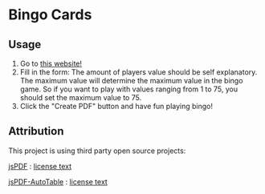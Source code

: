# Bingo Cards

## Usage

1. Go to [this website!](https://niklaskeerl.github.io/bingo-cards)
2. Fill in the form: The amount of players value should be self explanatory. The maximum value will determine the maximum value in the bingo game. So if you want to play with values ranging from 1 to 75, you should set the maximum value to 75.
3. Click the "Create PDF" button and have fun playing bingo!

## Attribution

This project is using third party open source projects:

[jsPDF](https://github.com/MrRio/jsPDF) : [license text](https://github.com/MrRio/jsPDF/blob/master/MIT-LICENSE.txt)

[jsPDF-AutoTable](https://github.com/simonbengtsson/jsPDF-AutoTable) : [license text](https://github.com/simonbengtsson/jsPDF-AutoTable/blob/master/LICENSE.txt)
